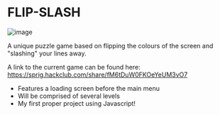 # FLIP-SLASH

![image](https://github.com/user-attachments/assets/ab858429-9fa6-4b30-a520-214aaf8be6b3)

A unique puzzle game based on flipping the colours of the screen and "slashing" your lines away.

A link to the current game can be found here: https://sprig.hackclub.com/share/fM6tDuW0FKOeYeUM3vO7

- Features a loading screen before the main menu
- Will be comprised of several levels
- My first proper project using Javascript!
